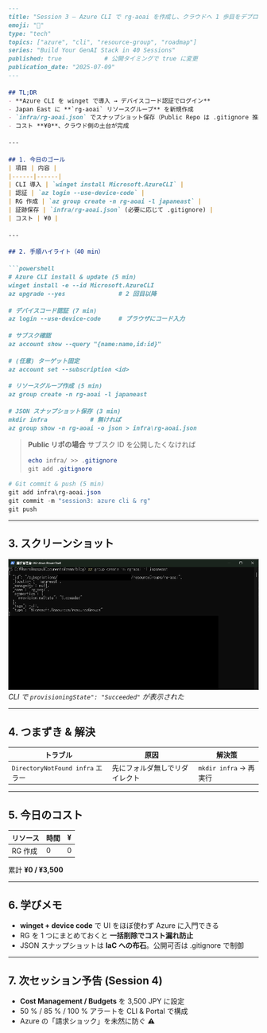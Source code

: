 ````markdown
---
title: "Session 3 — Azure CLI で rg-aoai を作成し、クラウドへ 1 歩目をデプロイ"
emoji: "🔧"
type: "tech"
topics: ["azure", "cli", "resource-group", "roadmap"]
series: "Build Your GenAI Stack in 40 Sessions"
published: true            # 公開タイミングで true に変更
publication_date: "2025-07-09"
---

## TL;DR
- **Azure CLI を winget で導入 → デバイスコード認証でログイン**  
- Japan East に **`rg-aoai` リソースグループ** を新規作成  
- `infra/rg-aoai.json` でスナップショット保存（Public Repo は .gitignore 推奨）  
- コスト **¥0**、クラウド側の土台が完成

---

## 1. 今日のゴール
| 項目 | 内容 |
|------|------|
| CLI 導入 | `winget install Microsoft.AzureCLI` |
| 認証 | `az login --use-device-code` |
| RG 作成 | `az group create -n rg-aoai -l japaneast` |
| 証跡保存 | `infra/rg-aoai.json` (必要に応じて .gitignore) |
| コスト | ¥0 |

---

## 2. 手順ハイライト（40 min）

```powershell
# Azure CLI install & update (5 min)
winget install -e --id Microsoft.AzureCLI
az upgrade --yes               # 2 回目以降

# デバイスコード認証 (7 min)
az login --use-device-code     # ブラウザにコード入力

# サブスク確認
az account show --query "{name:name,id:id}"

# (任意) ターゲット固定
az account set --subscription <id>

# リソースグループ作成 (5 min)
az group create -n rg-aoai -l japaneast

# JSON スナップショット保存 (3 min)
mkdir infra            # 無ければ
az group show -n rg-aoai -o json > infra\rg-aoai.json
````

> **Public リポの場合**
> サブスク ID を公開したくなければ
>
> ```powershell
> echo infra/ >> .gitignore
> git add .gitignore
> ```

```powershell
# Git commit & push (5 min)
git add infra\rg-aoai.json
git commit -m "session3: azure cli & rg"
git push
```

---

## 3. スクリーンショット

![](/images/session3-rg-created.png)
*CLI で `provisioningState": "Succeeded"` が表示された*

---

## 4. つまずき & 解決

| トラブル                          | 原因              | 解決策                                                     |
| ----------------------------- | --------------- | ------------------------------------------------------- |
| `DirectoryNotFound infra` エラー | 先にフォルダ無しでリダイレクト | `mkdir infra` → 再実行                                     |

---

## 5. 今日のコスト

| リソース  | 時間 | ¥ |
| ----- | -- | - |
| RG 作成 | 0  | 0 |

累計 **¥0 / ¥3,500**

---

## 6. 学びメモ

* **winget + device code** で UI をほぼ使わず Azure に入門できる
* RG を 1 つにまとめておくと **一括削除でコスト漏れ防止**
* JSON スナップショットは **IaC への布石**。公開可否は .gitignore で制御

---

## 7. 次セッション予告 (Session 4)

* **Cost Management / Budgets** を 3,500 JPY に設定
* 50 % / 85 % / 100 % アラートを CLI & Portal で構成
* Azure の「請求ショック」を未然に防ぐ ⚠️